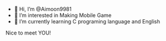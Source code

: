 - 👋 Hi, I’m @Aimoon9981
- 👀 I’m interested in Making Mobile Game
- 🌱 I’m currently learning C programing language and English

Nice to meet YOU!
